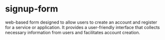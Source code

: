 # signup-form
web-based form designed to allow users to create an account and register for a service or application. It provides a user-friendly interface that collects necessary information from users and facilitates account creation.

